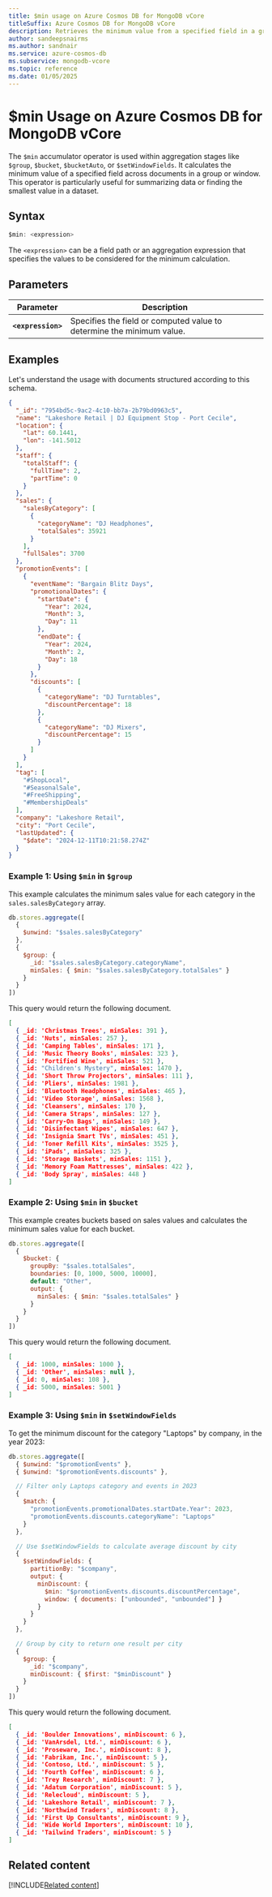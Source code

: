```yaml
---
title: $min usage on Azure Cosmos DB for MongoDB vCore
titleSuffix: Azure Cosmos DB for MongoDB vCore
description: Retrieves the minimum value from a specified field in a group, bucket, bucketAuto, or setWindowFields stage.
author: sandeepsnairms
ms.author: sandnair
ms.service: azure-cosmos-db
ms.subservice: mongodb-vcore
ms.topic: reference
ms.date: 01/05/2025
---
```


# $min Usage on Azure Cosmos DB for MongoDB vCore

The `$min` accumulator operator is used within aggregation stages like `$group`, `$bucket`, `$bucketAuto`, or `$setWindowFields`. It calculates the minimum value of a specified field across documents in a group or window. This operator is particularly useful for summarizing data or finding the smallest value in a dataset.

## Syntax

```javascript
$min: <expression>
```

The `<expression>` can be a field path or an aggregation expression that specifies the values to be considered for the minimum calculation.

## Parameters  

| Parameter | Description |
| --- | --- |
| **`<expression>`** | Specifies the field or computed value to determine the minimum value. |

## Examples

Let's understand the usage with documents structured according to this schema.

```json
{
  "_id": "7954bd5c-9ac2-4c10-bb7a-2b79bd0963c5",
  "name": "Lakeshore Retail | DJ Equipment Stop - Port Cecile",
  "location": {
    "lat": 60.1441,
    "lon": -141.5012
  },
  "staff": {
    "totalStaff": {
      "fullTime": 2,
      "partTime": 0
    }
  },
  "sales": {
    "salesByCategory": [
      {
        "categoryName": "DJ Headphones",
        "totalSales": 35921
      }
    ],
    "fullSales": 3700
  },
  "promotionEvents": [
    {
      "eventName": "Bargain Blitz Days",
      "promotionalDates": {
        "startDate": {
          "Year": 2024,
          "Month": 3,
          "Day": 11
        },
        "endDate": {
          "Year": 2024,
          "Month": 2,
          "Day": 18
        }
      },
      "discounts": [
        {
          "categoryName": "DJ Turntables",
          "discountPercentage": 18
        },
        {
          "categoryName": "DJ Mixers",
          "discountPercentage": 15
        }
      ]
    }
  ],
  "tag": [
    "#ShopLocal",
    "#SeasonalSale",
    "#FreeShipping",
    "#MembershipDeals"
  ],
  "company": "Lakeshore Retail",
  "city": "Port Cecile",
  "lastUpdated": {
    "$date": "2024-12-11T10:21:58.274Z"
  }
}

```

### Example 1: Using `$min` in `$group`

This example calculates the minimum sales value for each category in the `sales.salesByCategory` array.

```javascript
db.stores.aggregate([
  {
    $unwind: "$sales.salesByCategory"
  },
  {
    $group: {
      _id: "$sales.salesByCategory.categoryName",
      minSales: { $min: "$sales.salesByCategory.totalSales" }
    }
  }
])
```

This query would return the following document.

```json
[
  { _id: 'Christmas Trees', minSales: 391 },
  { _id: 'Nuts', minSales: 257 },
  { _id: 'Camping Tables', minSales: 171 },
  { _id: 'Music Theory Books', minSales: 323 },
  { _id: 'Fortified Wine', minSales: 521 },
  { _id: "Children's Mystery", minSales: 1470 },
  { _id: 'Short Throw Projectors', minSales: 111 },
  { _id: 'Pliers', minSales: 1981 },
  { _id: 'Bluetooth Headphones', minSales: 465 },
  { _id: 'Video Storage', minSales: 1568 },
  { _id: 'Cleansers', minSales: 170 },
  { _id: 'Camera Straps', minSales: 127 },
  { _id: 'Carry-On Bags', minSales: 149 },
  { _id: 'Disinfectant Wipes', minSales: 647 },
  { _id: 'Insignia Smart TVs', minSales: 451 },
  { _id: 'Toner Refill Kits', minSales: 3525 },
  { _id: 'iPads', minSales: 325 },
  { _id: 'Storage Baskets', minSales: 1151 },
  { _id: 'Memory Foam Mattresses', minSales: 422 },
  { _id: 'Body Spray', minSales: 448 }
]
```

### Example 2: Using `$min` in `$bucket`

This example creates buckets based on sales values and calculates the minimum sales value for each bucket.

```javascript
db.stores.aggregate([
  {
    $bucket: {
      groupBy: "$sales.totalSales",
      boundaries: [0, 1000, 5000, 10000],
      default: "Other",
      output: {
        minSales: { $min: "$sales.totalSales" }
      }
    }
  }
])
```

This query would return the following document.

```json
[
  { _id: 1000, minSales: 1000 },
  { _id: 'Other', minSales: null },
  { _id: 0, minSales: 108 },
  { _id: 5000, minSales: 5001 }
]
```

### Example 3: Using `$min` in `$setWindowFields`

To get the minimum discount for the category "Laptops" by company, in the year 2023:

```javascript
db.stores.aggregate([
  { $unwind: "$promotionEvents" },
  { $unwind: "$promotionEvents.discounts" },

  // Filter only Laptops category and events in 2023
  {
    $match: {
      "promotionEvents.promotionalDates.startDate.Year": 2023,
      "promotionEvents.discounts.categoryName": "Laptops"
    }
  },

  // Use $setWindowFields to calculate average discount by city
  {
    $setWindowFields: {
      partitionBy: "$company",
      output: {
        minDiscount: {
          $min: "$promotionEvents.discounts.discountPercentage",
          window: { documents: ["unbounded", "unbounded"] }
        }
      }
    }
  },

  // Group by city to return one result per city
  {
    $group: {
      _id: "$company",
      minDiscount: { $first: "$minDiscount" }
    }
  }
])
```

This query would return the following document.

```json
[
  { _id: 'Boulder Innovations', minDiscount: 6 },
  { _id: 'VanArsdel, Ltd.', minDiscount: 6 },
  { _id: 'Proseware, Inc.', minDiscount: 8 },
  { _id: 'Fabrikam, Inc.', minDiscount: 5 },
  { _id: 'Contoso, Ltd.', minDiscount: 5 },
  { _id: 'Fourth Coffee', minDiscount: 6 },
  { _id: 'Trey Research', minDiscount: 7 },
  { _id: 'Adatum Corporation', minDiscount: 5 },
  { _id: 'Relecloud', minDiscount: 5 },
  { _id: 'Lakeshore Retail', minDiscount: 7 },
  { _id: 'Northwind Traders', minDiscount: 8 },
  { _id: 'First Up Consultants', minDiscount: 9 },
  { _id: 'Wide World Importers', minDiscount: 10 },
  { _id: 'Tailwind Traders', minDiscount: 5 }
]
```

## Related content

[!INCLUDE[Related content](../includes/related-content.md)]
